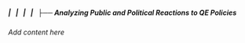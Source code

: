 ##### |   |   |   |   ├── Analyzing Public and Political Reactions to QE Policies

*Add content here*